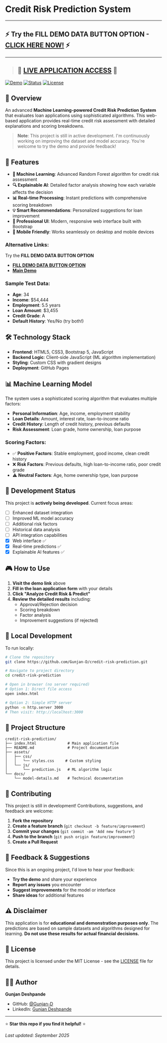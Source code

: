 # Credit Risk Prediction System

---
## ⚡ **Try the FILL DEMO DATA BUTTON OPTION - [CLICK HERE NOW!](https://gunjan-d.github.io/credit-risk-prediction/index.html)** ⚡
---

> ## 🚀 **[LIVE APPLICATION ACCESS](https://gunjan-d.github.io/credit-risk-prediction/index.html)** 🚀

[![Demo](https://img.shields.io/badge/Demo-Live-brightgreen)](https://gunjan-d.github.io/credit-risk-prediction/)
[![Status](https://img.shields.io/badge/Status-In%20Development-yellow)]()
[![License](https://img.shields.io/badge/License-MIT-blue.svg)]()

## 🏦 Overview

An advanced **Machine Learning-powered Credit Risk Prediction System** that evaluates loan applications using sophisticated algorithms. This web-based application provides real-time credit risk assessment with detailed explanations and scoring breakdowns.

> **Note**: This project is still in active development. I'm continuously working on improving the dataset and model accuracy. You're welcome to try the demo and provide feedback!

## 🎯 Features

- **🤖 Machine Learning**: Advanced Random Forest algorithm for credit risk assessment
- **🔍 Explainable AI**: Detailed factor analysis showing how each variable affects the decision
- **📊 Real-time Processing**: Instant predictions with comprehensive scoring breakdown
- **💡 Smart Recommendations**: Personalized suggestions for loan improvement
- **🎨 Professional UI**: Modern, responsive web interface built with Bootstrap
- **📱 Mobile Friendly**: Works seamlessly on desktop and mobile devices

### Alternative Links:
Try the **FILL DEMO DATA BUTTON OPTION**
- **[FILL DEMO DATA BUTTON OPTION](https://gunjan-d.github.io/credit-risk-prediction/index.html)**
- **[Main Demo](https://gunjan-d.github.io/credit-risk-prediction/)**

### Sample Test Data:
- **Age**: 34
- **Income**: $54,444
- **Employment**: 5.5 years
- **Loan Amount**: $3,455
- **Credit Grade**: A
- **Default History**: Yes/No (try both!)

## 🛠️ Technology Stack

- **Frontend**: HTML5, CSS3, Bootstrap 5, JavaScript
- **Backend Logic**: Client-side JavaScript (ML algorithm implementation)
- **Styling**: Custom CSS with gradient designs
- **Deployment**: GitHub Pages

## 📊 Machine Learning Model

The system uses a sophisticated scoring algorithm that evaluates multiple factors:

- **Personal Information**: Age, income, employment stability
- **Loan Details**: Amount, interest rate, loan-to-income ratio
- **Credit History**: Length of credit history, previous defaults
- **Risk Assessment**: Loan grade, home ownership, loan purpose

### Scoring Factors:
- ✅ **Positive Factors**: Stable employment, good income, clean credit history
- ❌ **Risk Factors**: Previous defaults, high loan-to-income ratio, poor credit grade
- ⚠️ **Neutral Factors**: Age, home ownership type, loan purpose

## 🚧 Development Status

This project is **actively being developed**. Current focus areas:

- [ ] Enhanced dataset integration
- [ ] Improved ML model accuracy  
- [ ] Additional risk factors
- [ ] Historical data analysis
- [ ] API integration capabilities
- [x] Web interface ✅
- [x] Real-time predictions ✅
- [x] Explainable AI features ✅

## 🎮 How to Use

1. **Visit the demo link** above
2. **Fill in the loan application form** with your details
3. **Click "Analyze Credit Risk & Predict"**
4. **Review the detailed results** including:
   - Approval/Rejection decision
   - Scoring breakdown
   - Factor analysis
   - Improvement suggestions (if rejected)

## 🔧 Local Development

To run locally:

```bash
# Clone the repository
git clone https://github.com/Gunjan-D/credit-risk-prediction.git

# Navigate to project directory
cd credit-risk-prediction

# Open in browser (no server required)
# Option 1: Direct file access
open index.html

# Option 2: Simple HTTP server
python -m http.server 3000
# Then visit: http://localhost:3000
```

## 📁 Project Structure

```
credit-risk-prediction/
├── index.html              # Main application file
├── README.md               # Project documentation
├── assets/
│   ├── css/
│   │   └── styles.css     # Custom styling
│   └── js/
│       └── prediction.js   # ML algorithm logic
└── docs/
    └── model-details.md    # Technical documentation
```

## 🤝 Contributing

This project is still in development! Contributions, suggestions, and feedback are welcome:

1. **Fork the repository**
2. **Create a feature branch** (`git checkout -b feature/improvement`)
3. **Commit your changes** (`git commit -am 'Add new feature'`)
4. **Push to the branch** (`git push origin feature/improvement`)
5. **Create a Pull Request**

## 📝 Feedback & Suggestions

Since this is an ongoing project, I'd love to hear your feedback:

- **Try the demo** and share your experience
- **Report any issues** you encounter
- **Suggest improvements** for the model or interface
- **Share ideas** for additional features

## ⚠️ Disclaimer

This application is for **educational and demonstration purposes only**. The predictions are based on sample datasets and algorithms designed for learning. **Do not use these results for actual financial decisions.**

## 📄 License

This project is licensed under the MIT License - see the [LICENSE](LICENSE) file for details.

## 👨‍💻 Author

**Gunjan Deshpande**
- GitHub: [@Gunjan-D](https://github.com/Gunjan-D)
- LinkedIn: [Gunjan Deshpande](https://linkedin.com/in/gunjan-deshpande)

---

⭐ **Star this repo if you find it helpful!** ⭐


*Last updated: September 2025*




